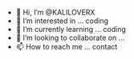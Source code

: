- 👋 Hi, I’m @KALILOVERX
- 👀 I’m interested in ... coding 
- 🌱 I’m currently learning ... coding 
- 💞️ I’m looking to collaborate on ...
- 📫 How to reach me ... contact 

<!---
KALILOVERX/KALILOVERX is a ✨ special ✨ repository because its `README.md` (this file) appears on your GitHub profile.
You can click the Preview link to take a look at your changes.
--->
